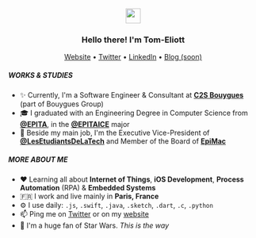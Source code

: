 <h3 align="center"><img src="https://media.giphy.com/media/hvRJCLFzcasrR4ia7z/giphy.gif" width="30px"></h3>
<h3 align="center">Hello there! I'm Tom-Eliott</h3>
<p align="center">
  <a href="https://tomeliott.com">Website</a> •
  <a href="https://twitter.com/tomeliott">Twitter</a> •
  <a href="https://www.linkedin.com/in/tomeliott/">LinkedIn</a> •
  <a href="https://find3r.eu">Blog (soon)</a>
</p>

##### WORKS & STUDIES
- ✨ Currently, I'm a Software Engineer & Consultant at [**C2S Bouygues**](https://www.c2s-bouygues.com) (part of Bouygues Group)
- 🎓 I graduated with an Engineering Degree in Computer Science from [**@EPITA**](https://www.github.com/epita), in the [**@EPITAICE**](https://www.github.com/epitaice) major
- 🍏 Beside my main job, I'm the Executive Vice-President of [**@LesEtudiantsDeLaTech**](https://www.github.com/lesetudiantsdelatech) and Member of the Board of [**EpiMac**](http://www.epimac.org)

##### MORE ABOUT ME
- ♥️ Learning all about **Internet of Things**, **iOS Development**, **Process Automation** (RPA) & **Embedded Systems**
- 🇫🇷 I work and live mainly in **Paris, France**
- ⚙️ I use daily: `.js`, `.swift`, `.java`, `.sketch`, `.dart`, `.c`, `.python`
- 📫 Ping me on [Twitter](https://twitter.com/tomeliott) or on my [website](https://tomeliott.com)
- 🚀 I'm a huge fan of Star Wars. *This is the way*
